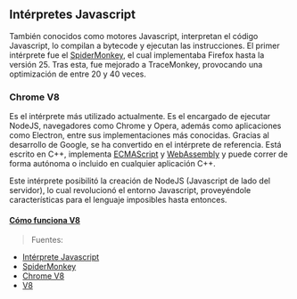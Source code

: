 ## Intérpretes Javascript

También conocidos como motores Javascript, interpretan el código Javascript, lo compilan a bytecode y ejecutan las instrucciones. El primer intérprete fue el [SpiderMonkey](https://en.wikipedia.org/wiki/SpiderMonkey), el cual implementaba Firefox hasta la versión 25. Tras esta, fue mejorado a TraceMonkey, provocando una optimización de entre 20 y 40 veces.

### Chrome V8
Es el intérprete más utilizado actualmente. Es el encargado de ejecutar NodeJS, navegadores como Chrome y Opera, además como aplicaciones como Electron, entre sus implementaciones más conocidas. Gracias al desarrollo de Google, se ha convertido en el intérprete de referencia. Está escrito en C++, implementa [ECMAScript](https://tc39.es/ecma262/) y [WebAssembly](https://webassembly.github.io/spec/core/) y puede correr de forma autónoma o incluido en cualquier aplicación C++.

Este intérprete posibilitó la creación de NodeJS (Javascript de lado del servidor), lo cual revolucionó el entorno Javascript, proveyéndole características para el lenguaje imposibles hasta entonces.

#### [Cómo funciona V8](https://github.com/mondeja/fullstack/blob/master/backend/src/005-entorno_de_ejecucion/javascript/engines/v8/how-works.md)

> Fuentes:
- [Intérprete Javascript](https://en.wikipedia.org/wiki/JavaScript_engine)
- [SpiderMonkey](https://en.wikipedia.org/wiki/SpiderMonkey)
- [Chrome V8](https://en.wikipedia.org/wiki/Chrome_V8)
- [V8](https://v8.dev/)
